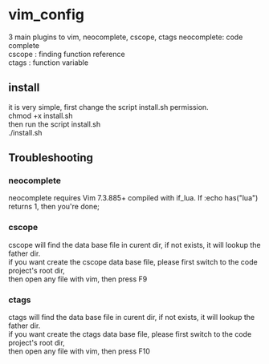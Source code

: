 # vim_config  
  
3 main plugins to vim, neocomplete, cscope, ctags 
neocomplete: code complete  
cscope     : finding function reference  
ctags      : function variable

## install  
it is very simple, first change the script install.sh permission.  
	chmod +x install.sh  
then run the script install.sh   
    ./install.sh  
  
## Troubleshooting  
### neocomplete  
neocomplete requires Vim 7.3.885+ compiled with if_lua. If :echo has("lua") returns 1, then you're done;   
  
  
### cscope  
cscope will find the data base file in curent dir, if not exists, it will lookup the father dir.  
if you want create the cscope data base file, please first switch to the code project's root dir,  
then open any file with vim, then press F9  
  
### ctags  
ctags will find the data base file in curent dir, if not exists, it will lookup the father dir.  
if you want create the ctags data base file, please first switch to the code project's root dir,  
then open any file with vim, then press F10  
